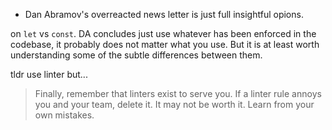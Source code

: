 ---
---

- Dan Abramov's overreacted news letter is just full insightful opions.

on `let` vs `const`. DA concludes just use whatever has been enforced in the codebase, it probably does not matter what you use. But it is at least worth understanding some of the subtle differences between them.

tldr use linter but...

> Finally, remember that linters exist to serve you. If a linter rule annoys you and your team, delete it. It may not be worth it. Learn from your own mistakes.
